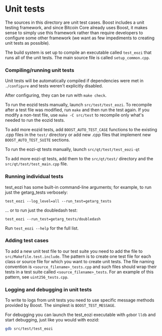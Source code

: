 # Unit tests

The sources in this directory are unit test cases. Boost includes a
unit testing framework, and since Bitcoin Core already uses Boost, it makes
sense to simply use this framework rather than require developers to
configure some other framework (we want as few impediments to creating
unit tests as possible).

The build system is set up to compile an executable called `test_eozi`
that runs all of the unit tests. The main source file is called
`setup_common.cpp`.

### Compiling/running unit tests

Unit tests will be automatically compiled if dependencies were met in `./configure`
and tests weren't explicitly disabled.

After configuring, they can be run with `make check`.

To run the eozid tests manually, launch `src/test/test_eozi`. To recompile
after a test file was modified, run `make` and then run the test again. If you
modify a non-test file, use `make -C src/test` to recompile only what's needed
to run the eozid tests.

To add more eozid tests, add `BOOST_AUTO_TEST_CASE` functions to the existing
.cpp files in the `test/` directory or add new .cpp files that
implement new `BOOST_AUTO_TEST_SUITE` sections.

To run the eozi-qt tests manually, launch `src/qt/test/test_eozi-qt`

To add more eozi-qt tests, add them to the `src/qt/test/` directory and
the `src/qt/test/test_main.cpp` file.

### Running individual tests

test_eozi has some built-in command-line arguments; for
example, to run just the getarg_tests verbosely:

    test_eozi --log_level=all --run_test=getarg_tests

... or to run just the doubledash test:

    test_eozi --run_test=getarg_tests/doubledash

Run `test_eozi --help` for the full list.

### Adding test cases

To add a new unit test file to our test suite you need
to add the file to `src/Makefile.test.include`. The pattern is to create
one test file for each class or source file for which you want to create
unit tests. The file naming convention is `<source_filename>_tests.cpp`
and such files should wrap their tests in a test suite
called `<source_filename>_tests`. For an example of this pattern,
see `uint256_tests.cpp`.

### Logging and debugging in unit tests

To write to logs from unit tests you need to use specific message methods
provided by Boost. The simplest is `BOOST_TEST_MESSAGE`.

For debugging you can launch the test_eozi executable with `gdb`or `lldb` and
start debugging, just like you would with eozid:

```bash
gdb src/test/test_eozi
```

